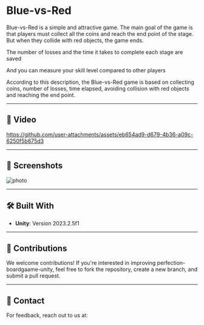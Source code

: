 # Blue-vs-Red

Blue-vs-Red is a simple and attractive game. The main goal of the game is that players must collect all the coins and reach the end point of the stage. But when they collide with red objects, the game ends.

The number of losses and the time it takes to complete each stage are saved

And you can measure your skill level compared to other players

According to this description, the Blue-vs-Red game is based on collecting coins, number of losses, time elapsed, avoiding collision with red objects and reaching the end point.

---

## 📸 Video

https://github.com/user-attachments/assets/eb654ad9-d679-4b36-a09c-6250f5b675d3

---

## 📸 Screenshots

![photo](https://github.com/user-attachments/assets/fa0587ce-eee6-478b-8af6-1268746a4181)


---

## 🛠️ Built With
- **Unity**: Version 2023.2.5f1

---

## 🙌 Contributions
We welcome contributions! If you're interested in improving perfection-boardgaame-unity, feel free to fork the repository, create a new branch, and submit a pull request.

---

## 📧 Contact
For feedback, reach out to us at:
